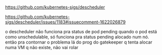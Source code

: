 https://github.com/kubernetes-sigs/descheduler

https://github.com/kubernetes-sigs/descheduler/issues/1183#issuecomment-1622026879
 
o descheduler não funciona pra status de pod pending quando o pod está como unschedulable, só funciona pra status pending alocado num nó. então pra contornar o problema lá do prog do gatekeeper q tenta alocar numa VM q não existe, não vai rolar